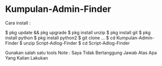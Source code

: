 # Kumpulan-Admin-Finder

Cara install :

$ pkg update && pkg upgrade
$ pkg install unzip
$ pkg install git
$ pkg install python
$ pkg install python2
$ git clone ...
$ cd Kumpulan-Admin-Finder
$ unzip Script-Adlog-Finder
$ cd Script-Adlog-Finder

Gunakan salah satu tools
Note : Saya Tidak Bertanggung Jawab Atas Apa Yang Kalian Lakukan


